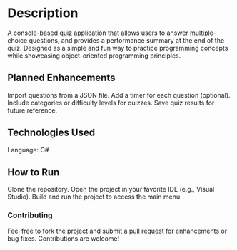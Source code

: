 # Description
A console-based quiz application that allows users to answer multiple-choice questions, and provides a performance summary at the end of the quiz. Designed as a simple and fun way to practice programming concepts while showcasing object-oriented programming principles.

## Planned Enhancements
Import questions from a JSON file.
Add a timer for each question (optional).
Include categories or difficulty levels for quizzes.
Save quiz results for future reference.

## Technologies Used
Language: C#

## How to Run
Clone the repository.
Open the project in your favorite IDE (e.g., Visual Studio).
Build and run the project to access the main menu.

### Contributing
Feel free to fork the project and submit a pull request for enhancements or bug fixes. Contributions are welcome!